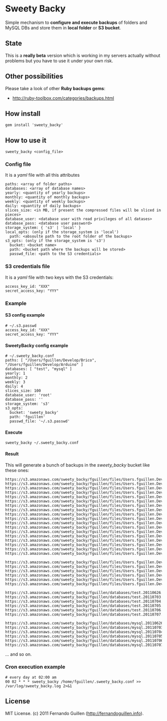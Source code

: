 # Sweety Backy

Simple mechanism to **configure and execute backups** of folders and MySQL DBs and store them in **local folder** or **S3 bucket**.

## State

This is a **really beta** version which is working in my servers actually without problems but you have to use it under your own risk.

## Other possibilities

Please take a look of other **Ruby backups gems**:

* http://ruby-toolbox.com/categories/backups.html

## How install

    gem install 'sweety_backy'

## How to use it

    sweety_backy <config_file>

### Config file

It is a _yaml_ file with all this attributes

    paths: <array of folder paths>
    databases: <array of database names>
    yearly: <quantity of yearly backups>
    monthly: <quantity of monthly backups>
    weekly: <quantity of weekly backups>
    daily: <quantity of daily backups>
    slices_size: <in MB, if present the compressed files will be sliced in pieces>
    database_user: <database user with read privileges of all datases>
    database_pass: <database user password>
    storage_system: { 's3' | 'local' }
    local_opts: (only if the storage_system is 'local')
      path: <absoulte path to the root folder of the backups>
    s3_opts: (only if the storage_system is 's3')
      bucket: <bucket name>
      path: <bucket path where the backups will be stored>
      passwd_file: <path to the S3 credentials>

### S3 credentials file

It is a _yaml_ file with two keys with the S3 credentials:

    access_key_id: "XXX"
    secret_access_key: "YYY"

### Example

#### S3 config example

    # ~/.s3.passwd
    access_key_id: "XXX"
    secret_access_key: "YYY"


#### SweetyBacky config example

    # ~/.sweety_backy.conf
    paths: [ "/Users/fguillen/Develop/Brico", "/Users/fguillen/Develop/Arduino" ]
    databases: [ "test", "mysql" ]
    yearly: 1
    monthly: 2
    weekly: 3
    daily: 4
    slices_size: 100
    database_user: 'root'
    database_pass: ''
    storage_system: 's3'
    s3_opts:
      bucket: 'sweety_backy'
      path: 'fguillen'
      passwd_file: '~/.s3.passwd'

#### Execute

    sweety_backy ~/.sweety_backy.conf

#### Result

This will generate a bunch of backups in the _sweety_backy_ bucket like these ones:

    https://s3.amazonaws.com/sweety_backy/fguillen/files/Users.fguillen.Develop.Arduino.20110626.weekly.part0.tar.gz
    https://s3.amazonaws.com/sweety_backy/fguillen/files/Users.fguillen.Develop.Arduino.20110626.weekly.part1.tar.gz
    https://s3.amazonaws.com/sweety_backy/fguillen/files/Users.fguillen.Develop.Arduino.20110626.weekly.part2.tar.gz
    https://s3.amazonaws.com/sweety_backy/fguillen/files/Users.fguillen.Develop.Arduino.20110703.weekly.part0.tar.gz
    https://s3.amazonaws.com/sweety_backy/fguillen/files/Users.fguillen.Develop.Arduino.20110703.weekly.part1.tar.gz
    https://s3.amazonaws.com/sweety_backy/fguillen/files/Users.fguillen.Develop.Arduino.20110703.weekly.part2.tar.gz
    https://s3.amazonaws.com/sweety_backy/fguillen/files/Users.fguillen.Develop.Arduino.20110704.daily.part0.tar.gz
    https://s3.amazonaws.com/sweety_backy/fguillen/files/Users.fguillen.Develop.Arduino.20110704.daily.part1.tar.gz
    https://s3.amazonaws.com/sweety_backy/fguillen/files/Users.fguillen.Develop.Arduino.20110704.daily.part2.tar.gz
    https://s3.amazonaws.com/sweety_backy/fguillen/files/Users.fguillen.Develop.Arduino.20110705.daily.part0.tar.gz
    https://s3.amazonaws.com/sweety_backy/fguillen/files/Users.fguillen.Develop.Arduino.20110705.daily.part1.tar.gz
    https://s3.amazonaws.com/sweety_backy/fguillen/files/Users.fguillen.Develop.Arduino.20110705.daily.part2.tar.gz
    https://s3.amazonaws.com/sweety_backy/fguillen/files/Users.fguillen.Develop.Arduino.20110706.daily.part0.tar.gz
    https://s3.amazonaws.com/sweety_backy/fguillen/files/Users.fguillen.Develop.Arduino.20110706.daily.part1.tar.gz
    https://s3.amazonaws.com/sweety_backy/fguillen/files/Users.fguillen.Develop.Arduino.20110706.daily.part2.tar.gz
    https://s3.amazonaws.com/sweety_backy/fguillen/files/Users.fguillen.Develop.Arduino.20110707.daily.part0.tar.gz
    https://s3.amazonaws.com/sweety_backy/fguillen/files/Users.fguillen.Develop.Arduino.20110707.daily.part1.tar.gz
    https://s3.amazonaws.com/sweety_backy/fguillen/files/Users.fguillen.Develop.Arduino.20110707.daily.part2.tar.gz

    https://s3.amazonaws.com/sweety_backy/fguillen/files/Users.fguillen.Develop.Brico.20110626.weekly.tar.gz
    https://s3.amazonaws.com/sweety_backy/fguillen/files/Users.fguillen.Develop.Brico.20110703.weekly.tar.gz
    https://s3.amazonaws.com/sweety_backy/fguillen/files/Users.fguillen.Develop.Brico.20110704.daily.tar.gz
    https://s3.amazonaws.com/sweety_backy/fguillen/files/Users.fguillen.Develop.Brico.20110705.daily.tar.gz
    https://s3.amazonaws.com/sweety_backy/fguillen/files/Users.fguillen.Develop.Brico.20110706.daily.tar.gz
    https://s3.amazonaws.com/sweety_backy/fguillen/files/Users.fguillen.Develop.Brico.20110707.daily.tar.gz

    https://s3.amazonaws.com/sweety_backy/fguillen/databases/test.20110626.weekly.sql.tar.gz
    https://s3.amazonaws.com/sweety_backy/fguillen/databases/test.20110703.weekly.sql.tar.gz
    https://s3.amazonaws.com/sweety_backy/fguillen/databases/test.20110704.daily.sql.tar.gz
    https://s3.amazonaws.com/sweety_backy/fguillen/databases/test.20110705.daily.sql.tar.gz
    https://s3.amazonaws.com/sweety_backy/fguillen/databases/test.20110706.daily.sql.tar.gz
    https://s3.amazonaws.com/sweety_backy/fguillen/databases/test.20110707.daily.sql.tar.gz

    https://s3.amazonaws.com/sweety_backy/fguillen/databases/mysql.20110626.weekly.sql.tar.gz
    https://s3.amazonaws.com/sweety_backy/fguillen/databases/mysql.20110703.weekly.sql.tar.gz
    https://s3.amazonaws.com/sweety_backy/fguillen/databases/mysql.20110704.daily.sql.tar.gz
    https://s3.amazonaws.com/sweety_backy/fguillen/databases/mysql.20110705.daily.sql.tar.gz
    https://s3.amazonaws.com/sweety_backy/fguillen/databases/mysql.20110706.daily.sql.tar.gz
    https://s3.amazonaws.com/sweety_backy/fguillen/databases/mysql.20110707.daily.sql.tar.gz

... and so on.

### Cron execution example

    # every day at 02:00 am
    00 02 * * * sweety_backy /home/fguillen/.sweety_backy.conf >> /var/log/sweety_backy.log 2>&1

## License

MIT License. (c) 2011 Fernando Guillen (http://fernandoguillen.info).